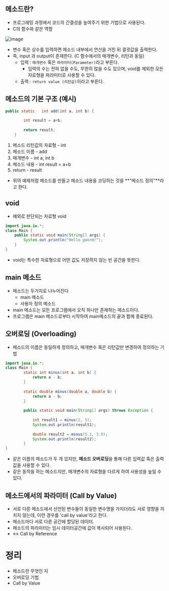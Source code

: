 ## 메소드란?

- 프로그래밍 과정에서 코드의 간결성을 높여주기 위한 기법으로 사용된다.
- C의 함수와 같은 역할

![image](https://github.com/yeawonbong/study-java/assets/75327385/edec25e1-0e15-43e2-823d-c87361aaf32f)

- 변수 혹은 상수를 입력하면 메소드 내부에서 연산을 거친 뒤 결괏값을 출력한다.
- 즉, input 과 output이 존재한다. (C 함수에서의 매개변수, 리턴과 동일)
    - 입력 : `매개변수` 혹은 `파라미터(Parameter)`라고 부른다.
        - 입력의 수는 전혀 없을 수도, 무한히 많을 수도 있으며, void를 제외한 모든 자료형을 파라미터로 사용할 수 있다.
    - 출력 : `return value (리턴값)`이라고 부른다.

## 메소드의 기본 구조 (예시)

```java
public static	int add(int a, int b) {
	
		int result = a+b;
	
		return result;
	}
```

1. 메소드 리턴값의 자료형 - int
2. 메소드 이름 - add
3. 매개변수 - int a, int b
4. 메소드 내용 - int result = a+b
5. return - result
- 위의 예제처럼 메소드를 만들고 메소드 내용을 코딩하는 것을 **"메소드 정의"**라고 한다.

## void

- 예외로 판단되는 자료형 void

```java
import java.io.*;
class Main {
    public static void main(String[] args) {        
        System.out.println("Hello goorm!");
    }
}
```

- void는 특수한 자료형으로 어떤 값도 저장하지 않는 빈 공간을 뜻한다.

## main 메소드

- 메소드는 두가지로 나누어진다
    - main 메소드
    - 사용자 정의 메소드
- main 메소드는 모든 프로그램에서 오직 하나만 존재하는 메소드이다.
- 프로그램은 main 메소드로부터 시작하여 main메소드의 끝과 함께 종료된다.

## 오버로딩 (Overloading)

- 메소드의 이름은 동일하게 정의하고, 매개변수 혹은 리턴값만 변경하여 정의하는 기법

```java
import java.io.*;
class Main {
		static int minus(int a, int b) {
			return a - b;
		}
	
		static double minus(double a, double b) {
			return a - b;
		}
	
		public static void main(String[] args) throws Exception {				
			
			int result1 = minus(2, 5);
			System.out.println(result1);
			
			double result2 = minus(5.1, 3.9); 			
			System.out.println(result2);
		}
}
```

- 같은 이름의 메소드가 두 개 있지만, **메소드 오버로딩**을 통해 다른 입력값 혹은 출력값을 사용할 수 있다.
- 같은 동작을 하는 메소드지만, 매개변수의 자료형을 다르게 하여 사용성을 높일 수 있다.

## 메소드에서의 파라미터 (Call by Value)

- 서로 다른 메소드에서 선언된 변수들이 동일한 변수명을 가지더라도 서로 영향을 끼치지 않는데, 이런 경우를  'call by value'라고 한다.
- 메소드마다 서로 다른 공간에 할당된 데이터.
- 메소드의 파라미터는 임시 데이터공간에 값이 복사되어 사용된다.
- ↔ Call by Reference

# 정리

- 메소드란 무엇인 지
- 오버로딩 기법
- Call by Value
